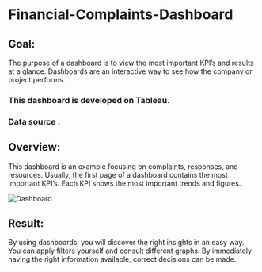 # Financial-Complaints-Dashboard
## Goal:
The purpose of a dashboard is to view the most important KPI’s and results at a glance. Dashboards are an interactive way to see how the company or project performs.

### This dashboard is developed on Tableau.

### Data source : 


## Overview:
This dashboard is an example focusing on complaints, responses, and resources. Usually, the first page of a dashboard contains the most important KPI’s. Each KPI shows the most important trends and figures.

![Dashboard](https://user-images.githubusercontent.com/92235451/150429487-b0b98509-3060-4120-867c-a050464335ac.png)

## Result:

By using dashboards, you will discover the right insights in an easy way. You can apply filters yourself and consult different graphs. By immediately having the right information available, correct decisions can be made.
